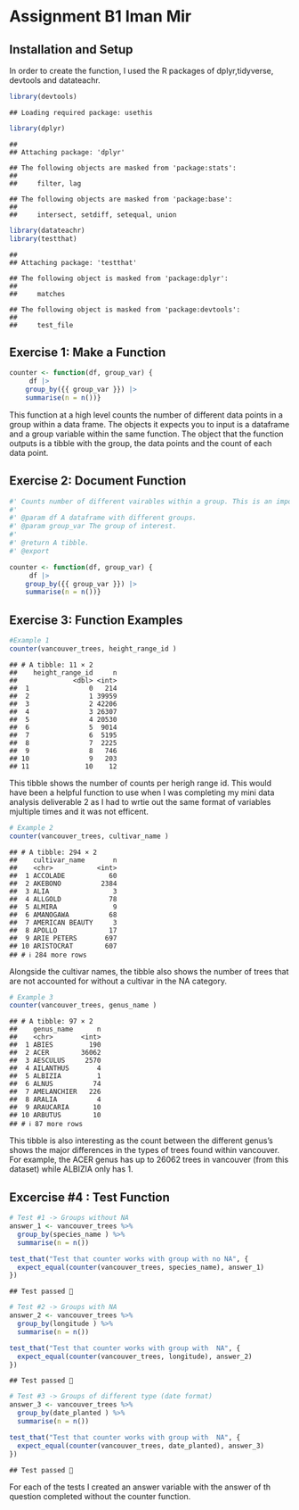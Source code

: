 Assignment B1 Iman Mir
================

## Installation and Setup

In order to create the function, I used the R packages of
dplyr,tidyverse, devtools and datateachr.

``` r
library(devtools)
```

    ## Loading required package: usethis

``` r
library(dplyr)
```

    ## 
    ## Attaching package: 'dplyr'

    ## The following objects are masked from 'package:stats':
    ## 
    ##     filter, lag

    ## The following objects are masked from 'package:base':
    ## 
    ##     intersect, setdiff, setequal, union

``` r
library(datateachr)
library(testthat)
```

    ## 
    ## Attaching package: 'testthat'

    ## The following object is masked from 'package:dplyr':
    ## 
    ##     matches

    ## The following object is masked from 'package:devtools':
    ## 
    ##     test_file

## Exercise 1: Make a Function

``` r
counter <- function(df, group_var) {
     df |>
    group_by({{ group_var }}) |>
    summarise(n = n())}
```

This function at a high level counts the number of different data points
in a group within a data frame. The objects it expects you to input is a
dataframe and a group variable within the same function. The object that
the function outputs is a tibble with the group, the data points and the
count of each data point.

## Exercise 2: Document Function

``` r
#' Counts number of different vairables within a group. This is an important #' function that can be used for dataframe analyses as it determines which #' variables are the most or least abundant in a group. 
#'
#' @param df A dataframe with different groups.
#' @param group_var The group of interest.
#'
#' @return A tibble.
#' @export

counter <- function(df, group_var) {
     df |>
    group_by({{ group_var }}) |>
    summarise(n = n())}
```

## Exercise 3: Function Examples

``` r
#Example 1 
counter(vancouver_trees, height_range_id )
```

    ## # A tibble: 11 × 2
    ##    height_range_id     n
    ##              <dbl> <int>
    ##  1               0   214
    ##  2               1 39959
    ##  3               2 42206
    ##  4               3 26307
    ##  5               4 20530
    ##  6               5  9014
    ##  7               6  5195
    ##  8               7  2225
    ##  9               8   746
    ## 10               9   203
    ## 11              10    12

This tibble shows the number of counts per herigh range id. This would
have been a helpful function to use when I was completing my mini data
analysis deliverable 2 as I had to wrtie out the same format of
variables mjultiple times and it was not efficent.

``` r
# Example 2
counter(vancouver_trees, cultivar_name )
```

    ## # A tibble: 294 × 2
    ##    cultivar_name       n
    ##    <chr>           <int>
    ##  1 ACCOLADE           60
    ##  2 AKEBONO          2384
    ##  3 ALIA                3
    ##  4 ALLGOLD            78
    ##  5 ALMIRA              9
    ##  6 AMANOGAWA          68
    ##  7 AMERICAN BEAUTY     3
    ##  8 APOLLO             17
    ##  9 ARIE PETERS       697
    ## 10 ARISTOCRAT        607
    ## # ℹ 284 more rows

Alongside the cultivar names, the tibble also shows the number of trees
that are not accounted for without a cultivar in the NA category.

``` r
# Example 3
counter(vancouver_trees, genus_name )
```

    ## # A tibble: 97 × 2
    ##    genus_name      n
    ##    <chr>       <int>
    ##  1 ABIES         190
    ##  2 ACER        36062
    ##  3 AESCULUS     2570
    ##  4 AILANTHUS       4
    ##  5 ALBIZIA         1
    ##  6 ALNUS          74
    ##  7 AMELANCHIER   226
    ##  8 ARALIA          4
    ##  9 ARAUCARIA      10
    ## 10 ARBUTUS        10
    ## # ℹ 87 more rows

This tibble is also interesting as the count between the different
genus’s shows the major differences in the types of trees found within
vancouver. For example, the ACER genus has up to 26062 trees in
vancouver (from this dataset) while ALBIZIA only has 1.

## Excercise \#4 : Test Function

``` r
# Test #1 -> Groups without NA
answer_1 <- vancouver_trees %>%
  group_by(species_name ) %>%
  summarise(n = n())

test_that("Test that counter works with group with no NA", {
  expect_equal(counter(vancouver_trees, species_name), answer_1)
})
```

    ## Test passed 🥳

``` r
# Test #2 -> Groups with NA
answer_2 <- vancouver_trees %>%
  group_by(longitude ) %>%
  summarise(n = n())

test_that("Test that counter works with group with  NA", {
  expect_equal(counter(vancouver_trees, longitude), answer_2)
})
```

    ## Test passed 🥇

``` r
# Test #3 -> Groups of different type (date format)
answer_3 <- vancouver_trees %>%
  group_by(date_planted ) %>%
  summarise(n = n())

test_that("Test that counter works with group with  NA", {
  expect_equal(counter(vancouver_trees, date_planted), answer_3)
})
```

    ## Test passed 🥇

For each of the tests I created an answer variable with the answer of th
question completed without the counter function.
